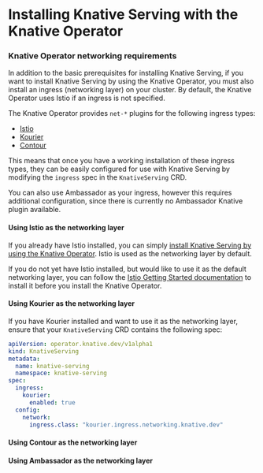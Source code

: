 # Installing Knative Serving with the Knative Operator


### Knative Operator networking requirements

In addition to the basic prerequisites for installing Knative Serving, if you want to install Knative Serving by using the Knative Operator, you must also install an ingress (networking layer) on your cluster. By default, the Knative Operator uses Istio if an ingress is not specified.

The Knative Operator provides `net-*` plugins for the following ingress types:

- [Istio](https://github.com/knative-sandbox/net-istio)
- [Kourier](https://github.com/knative-sandbox/net-kourier)
- [Contour](https://github.com/knative-sandbox/net-contour)

This means that once you have a working installation of these ingress types, they can be easily configured for use with Knative Serving by modifying the `ingress` spec in the `KnativeServing` CRD.

You can also use Ambassador as your ingress, however this requires additional configuration, since there is currently no Ambassador Knative plugin available.

#### Using Istio as the networking layer

If you already have Istio installed, you can simply [install Knative Serving by using the Knative Operator](). Istio is used as the networking layer by default.

If you do not yet have Istio installed, but would like to use it as the default networking layer, you can follow the [Istio Getting Started documentation](https://istio.io/latest/docs/setup/getting-started/) to install it before you install the Knative Operator.

#### Using Kourier as the networking layer

If you have Kourier installed and want to use it as the networking layer, ensure that your `KnativeServing` CRD contains the following spec:

```yaml
apiVersion: operator.knative.dev/v1alpha1
kind: KnativeServing
metadata:
  name: knative-serving
  namespace: knative-serving
spec:
  ingress:
    kourier:
      enabled: true
  config:
    network:
      ingress.class: "kourier.ingress.networking.knative.dev"
```

<!---TODO: Add this step to the DNS docs instead, it's not necessary here

Fetch the External IP or CNAME:

    kubectl --namespace knative-serving get service kourier

Save this for configuring DNS below.
--->

#### Using Contour as the networking layer

#### Using Ambassador as the networking layer
